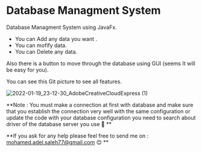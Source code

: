 # Database Managment System
Database Managment System using JavaFx.

- You can Add any data you want .
- You can mofify data.
- You can Delete any data.


Also there is a button to move through the database using GUI (seems It will be easy for you).

You can see this Git picture to see all features.

![2022-01-19_23-12-30_AdobeCreativeCloudExpress (1)](https://user-images.githubusercontent.com/26310663/151275166-8e6f5a99-0feb-403d-af49-8eab7ca5ce5b.gif)

**Note : You must make a connection at first with database and make sure that you establish the connection very well with the same configuration or update the code with your database configuration you need to search about driver of the database server you use :monocle_face: **

**If you ask for any help please feel free to send me on : mohamed.adel.saleh77@gmail.com  :blush: ** 
 

